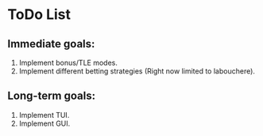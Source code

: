 # ToDo List

## Immediate goals:
1. Implement bonus/TLE modes.
2. Implement different betting strategies (Right now limited to labouchere).

## Long-term goals:
1. Implement TUI.
2. Implement GUI.

